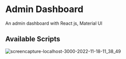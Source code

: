 # Admin Dashboard

An admin dashboard with React js, Material UI

## Available Scripts

![screencapture-localhost-3000-2022-11-18-11_38_49](https://user-images.githubusercontent.com/103094638/202636051-b8a58353-5449-4d46-baba-9897d28b7db6.png)
